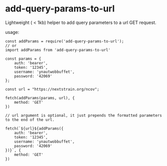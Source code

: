 # add-query-params-to-url

Lightweight ( < 1kb) helper to add query parameters to a url GET request.

usage:

```
const addParams = require('add-query-params-to-url');
// or
import addParams from 'add-query-params-to-url'

const params = {
    auth: 'bearer',
    token: '12345',
    username: 'ynautwobbuffet',
    password: '42069'
};

const url = "https://nextstrain.org/ncov";

fetch(addParams(params, url), {
    method: 'GET'
})

// url argument is optional, it just prepends the formatted parameters to the end of the url.

fetch(`${url}${addParams({
    auth: 'bearer',
    token: '12345',
    username: 'ynautwobbuffet',
    password: '42069'
})}`, {
    method: 'GET'
})


```

